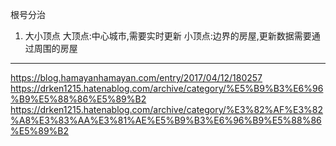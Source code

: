 根号分治

1. 大小顶点
   大顶点:中心城市,需要实时更新
   小顶点:边界的房屋,更新数据需要通过周围的房屋

---

https://blog.hamayanhamayan.com/entry/2017/04/12/180257
https://drken1215.hatenablog.com/archive/category/%E5%B9%B3%E6%96%B9%E5%88%86%E5%89%B2
https://drken1215.hatenablog.com/archive/category/%E3%82%AF%E3%82%A8%E3%83%AA%E3%81%AE%E5%B9%B3%E6%96%B9%E5%88%86%E5%89%B2
